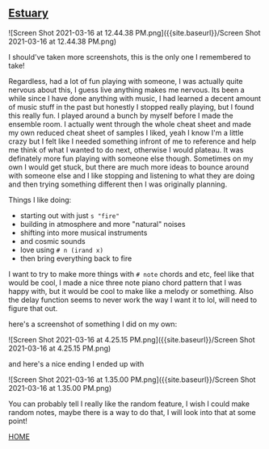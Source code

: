 ## [Estuary](https://estuary.mcmaster.ca/)

![Screen Shot 2021-03-16 at 12.44.38 PM.png]({{site.baseurl}}/Screen Shot 2021-03-16 at 12.44.38 PM.png)

I should've taken more screenshots, this is the only one I remembered to take!

Regardless, had a lot of fun playing with someone, I was actually quite nervous about this, I guess live anything makes me nervous. Its been a while since I have done anything with music, I had learned a decent amount of music stuff in the past but honestly I stopped really playing, but I found this really fun. I played around a bunch by myself before I made the ensemble room. I actually went through the whole cheat sheet and made my own reduced cheat sheet of samples I liked, yeah I know I'm a little crazy but I felt like I needed something infront of me to reference and help me think of what I wanted to do next, otherwise I would plateau. It was definately more fun playing with someone else though. Sometimes on my own I would get stuck, but there are much more ideas to bounce around with someone else and I like stopping and listening to what they are doing and then trying something different then I was originally planning. 

Things I like doing:
- starting out with just ```s "fire"```
- building in atmosphere and more "natural" noises
- shifting into more musical instruments 
- and cosmic sounds
- love using ```# n (irand x)```
- then bring everything back to fire

I want to try to make more things with ```# note``` chords and etc, feel like that would be cool, I made a nice three note piano chord pattern that I was happy with, but it would be cool to make like a melody or something. Also the delay function seems to never work the way I want it to lol, will need to figure that out. 

here's a screenshot of something I did on my own: 

![Screen Shot 2021-03-16 at 4.25.15 PM.png]({{site.baseurl}}/Screen Shot 2021-03-16 at 4.25.15 PM.png)

and here's a nice ending I ended up with

![Screen Shot 2021-03-16 at 1.35.00 PM.png]({{site.baseurl}}/Screen Shot 2021-03-16 at 1.35.00 PM.png)

You can probably tell I really like the random feature, I wish I could make random notes, maybe there is a way to do that, I will look into that at some point!


[HOME](README.md)
